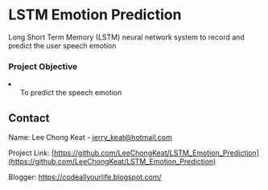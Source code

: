 # LSTM Emotion Prediction
Long Short Term Memory (LSTM) neural network system to record and predict the user speech emotion

<h3>Project Objective</h3>
<li>
	<ul>To predict the speech emotion</ul>
</li>


## Contact
Name: Lee Chong Keat - jerry_keat@hotmail.com

Project Link: [https://github.com/LeeChongKeat/LSTM_Emotion_Prediction](https://github.com/LeeChongKeat/LSTM_Emotion_Prediction)

Blogger: https://codeallyourlife.blogspot.com/
